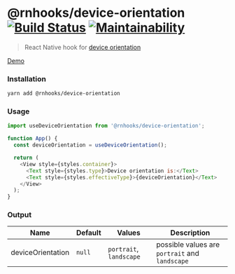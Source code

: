 # @rnhooks/device-orientation [![Build Status](https://travis-ci.com/react-native-hooks/device-orientation.svg?branch=master)](https://travis-ci.com/react-native-hooks/device-orientation) [![Maintainability](https://api.codeclimate.com/v1/badges/66997889d9122a22f79b/maintainability)](https://codeclimate.com/github/react-native-hooks/device-orientation/maintainability)

> React Native hook for [device orientation](https://facebook.github.io/react-native/docs/dimensions#docsNav)

[Demo](./demo-orientation.gif)

### Installation

```bash
yarn add @rnhooks/device-orientation
```

### Usage

```js
import useDeviceOrientation from '@rnhooks/device-orientation';

function App() {
  const deviceOrientation = useDeviceOrientation();

  return (
    <View style={styles.container}>
      <Text style={styles.type}>Device orientation is:</Text>
      <Text style={styles.effectiveType}>{deviceOrientation}</Text>
    </View>
  );
}
```

### Output

| Name              | Default | Values                  | Description                                    |
| ----------------- | ------- | ----------------------- | ---------------------------------------------- |
| deviceOrientation | `null`  | `portrait`, `landscape` | possible values are `portrait` and `landscape` |
